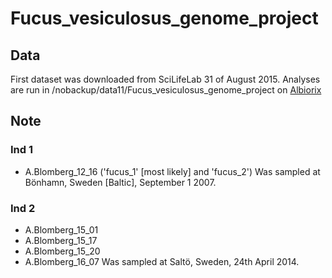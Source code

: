 # Fucus_vesiculosus_genome_project

## Data
First dataset was downloaded from SciLifeLab 31 of August 2015.
Analyses are run in /nobackup/data11/Fucus_vesiculosus_genome_project on [Albiorix](http://albiorix.bioenv.gu.se/) 

## Note
### Ind 1
* A.Blomberg_12_16 ('fucus_1' [most likely] and 'fucus_2')
Was sampled at Bönhamn, Sweden [Baltic], September 1 2007.

### Ind 2
* A.Blomberg_15_01
* A.Blomberg_15_17
* A.Blomberg_15_20
* A.Blomberg_16_07
Was sampled at Saltö, Sweden, 24th April 2014.

